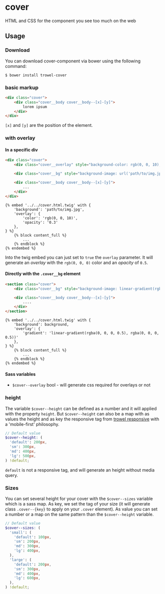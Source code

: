 # cover
HTML and CSS for the component you see too much on the web

## Usage

### Download
You can download cover-component via bower using the following command:
```
$ bower install trowel-cover
```

### basic markup
```html
<div class="cover">
    <div class="cover__body cover__body--[x]-[y]">
        lorem ipsum
    </div>
</div>
```
`[x]` and `[y]` are the position of the element.

### with overlay

#### In a specific div
```html
<div class="cover">
    <div class="cover__overlay" style="background-color: rgb(0, 0, 10); opacity: 0.3;"></div>

    <div class="cover__bg" style="background-image: url('path/to/img.jpg');"></div>

    <div class="cover__body cover__body--[x]-[y]">
        ...
    </div>
</div>
```

```twig
{% embed '../../cover.html.twig' with {
    'background': 'path/to/img.jpg',
    'overlay': {
        'color': 'rgb(0, 0, 10)',
        'opacity': '0.3'
    },
} %}
    {% block content_full %}
        ...
    {% endblock %}
{% endembed %}
```
Into the twig embed you can just set to `true` the `overlay` parameter. It will generate an *overlay* with the `rgb(0, 0, 0)` color and an *opacity* of `0.5`.

#### Directly with the `.cover__bg` element

```html
<section class="cover">
    <div class="cover__bg" style="background-image: linear-gradient(rgba(0, 0, 0, 0.5), rgba(0, 0, 0, 0.5)), url('path/to/img.jpg');"></div>

    <div class="cover__body cover__body--[x]-[y]">
        ....
    </div>
</section>
```

```twig
{% embed '../../cover.html.twig' with {
    'background': background,
    'overlay': {
        'gradient': 'linear-gradient(rgba(0, 0, 0, 0.5), rgba(0, 0, 0, 0.5))'
    },
} %}
    {% block content_full %}
        ...
    {% endblock %}
{% endembed %}
```


#### Sass variables
* `$cover--overlay` bool - will generate css required for overlays or not


### height
The variable `$cover--height` can be defined as a number and it will applied with the property `height`.
But `$cover--height` can also be a map with as values the height and as key the responsive tag from [trowel responsive](https://github.com/Trowel/responsive) with a 'mobile-first' philosophy.

```scss
// Default value
$cover--height: (
  'default': 200px,
  'sm': 300px,
  'md': 400px,
  'lg': 500px,
) !default;
```

`default` is not a responsive tag, and will generate an height without media query.

### Sizes
You can set several height for your cover with the `$cover--sizes` variable which is a sass map.
As key, we set the tag of your size (it will generate class `.cover--{key}` to apply on your `.cover` element).
As value you can set a number or a map on the same pattern than the `$cover--height` variable.

```scss
// Default value
$cover--sizes: (
  'small': (
    'default': 100px,
    'sm': 200px,
    'md': 300px,
    'lg': 400px,
  ),
  'large': (
    'default': 200px,
    'sm': 300px,
    'md': 400px,
    'lg': 600px,
  ),
) !default;
```

